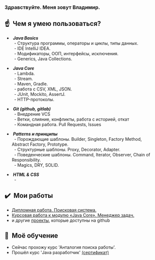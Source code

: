 ### Здравствуйте. Меня зовут Владимир.

## :point_up: &nbsp;Чем я умею пользоваться?
- &nbsp;***Java Basics*** <br>
&nbsp; - Структура программы, операторы и циклы, типы данных.  <br>
&nbsp; - IDE IntelliJ IDEA. <br>
&nbsp; - Модификаторы, ООП, интерфейсы, исключения. <br>
&nbsp; - Generics, Java Collections. <br>

- &nbsp;***Java Core*** <br>
&nbsp; - Lambda. <br>
&nbsp; - Stream. <br>
&nbsp; - Maven, Gradle. <br>
&nbsp; - работа с CSV, XML, JSON. <br>
&nbsp; - JUnit, Mockito, AssertJ. <br>
&nbsp; - HTTP-протоколы. <br>

- &nbsp;***Git (github, gitlab)*** <br>
&nbsp; - Внедрение VCS <br>
&nbsp; - Ветки, слияние, конфликты, работа с историей, откат <br>
&nbsp; - Командная работа. Pull Requests, Issues  <br>

- &nbsp;***Patterns и принципы*** <br>
&nbsp; - Порождающие шаблоны. Builder, Singleton, Factory Method, Abstract Factory, Prototype. <br>
&nbsp; - Структурные шаблоны. Proxy, Decorator, Adapter. <br>
&nbsp; - Поведенческие шаблоны. Command, Iterator, Observer, Chain of Responsibility. <br>
&nbsp; - Magics, DRY, SOLID. <br>

- &nbsp;***HTML & CSS*** <br>
&nbsp; - <br>

## :heavy_check_mark: &nbsp;Мои работы
- [Дипломная работа. Поисковая система.](https://github.com/JSkuns/diplom)
- [Курсовая работа к модулю «Java Core». Менеджер задач.](https://github.com/JSkuns/JavaCore)
- и другие [проекты](https://github.com/JSkuns?tab=repositories), которые доступны на github 

## :mag_right: &nbsp;Моё обучение
- Сейчас прохожу курс 'Анталогия поиска работы'. <br>
- Прошёл курс 'Java разработчик' [(сертификат)](https://github.com/JSkuns/certificates/blob/main/java_developer_2022.pdf)
